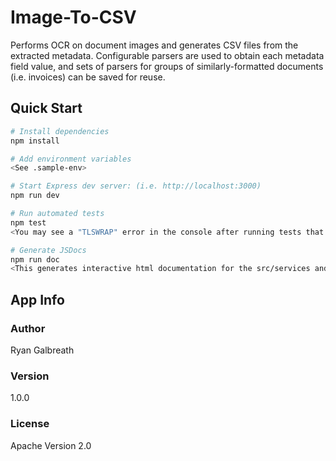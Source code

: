 # Image-To-CSV

Performs OCR on document images and generates CSV files from the extracted metadata. Configurable parsers are used to obtain each metadata field value, and sets of parsers for groups of similarly-formatted documents (i.e. invoices) can be saved for reuse. 


## Quick Start

```bash
# Install dependencies
npm install

# Add environment variables
<See .sample-env>

# Start Express dev server: (i.e. http://localhost:3000)
npm run dev

# Run automated tests
npm test
<You may see a "TLSWRAP" error in the console after running tests that contain an async beforeAll block, see open issue with this version of jest: https://github.com/facebook/jest/issues/11665. This is merely a nuisance though and does not affect the actual test results.>

# Generate JSDocs
npm run doc
<This generates interactive html documentation for the src/services and src/util directories. For interactive API documentation, checkout the SwaggerUI route shown in src/loaders/app.js, or use the following yaml file within SwaggerHub: src/config/swagger/swaggerhub.>
```

## App Info

### Author

Ryan Galbreath

### Version

1.0.0

### License

Apache Version 2.0
